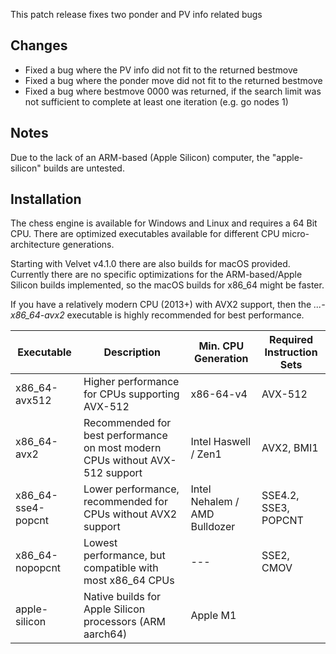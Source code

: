 This patch release fixes two ponder and PV info related bugs


## Changes

- Fixed a bug where the PV info did not fit to the returned bestmove
- Fixed a bug where the ponder move did not fit to the returned bestmove
- Fixed a bug where bestmove 0000 was returned, if the search limit was not sufficient to complete at least one iteration (e.g. go nodes 1)

## Notes

Due to the lack of an ARM-based (Apple Silicon) computer, the "apple-silicon" builds are untested.

## Installation
The chess engine is available for Windows and Linux and requires a 64 Bit CPU.
There are optimized executables available for different CPU micro-architecture generations.

Starting with Velvet v4.1.0 there are also builds for macOS provided.
Currently there are no specific optimizations for the ARM-based/Apple Silicon builds implemented, so
the macOS builds for x86_64 might be faster.

If you have a relatively modern CPU (2013+) with AVX2 support, then the *...-x86_64-avx2* executable is highly recommended for best performance.

| Executable         | Description                                                                  | Min. CPU Generation           | Required Instruction Sets |
|--------------------|------------------------------------------------------------------------------|-------------------------------|---------------------------|
| x86_64-avx512      | Higher performance for CPUs supporting AVX-512                               | x86-64-v4                     | AVX-512                   |
| x86_64-avx2        | Recommended for best performance on most modern CPUs without AVX-512 support | Intel Haswell / Zen1          | AVX2, BMI1                |
| x86_64-sse4-popcnt | Lower performance, recommended for CPUs without AVX2 support                 | Intel Nehalem / AMD Bulldozer | SSE4.2, SSE3, POPCNT      |
| x86_64-nopopcnt    | Lowest performance, but compatible with most x86_64 CPUs                     | ---                           | SSE2, CMOV                |
| apple-silicon      | Native builds for Apple Silicon processors (ARM aarch64)                     | Apple M1                      |                           |
